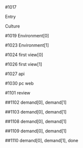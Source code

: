 #1017

Entry

Culture

#1019
Environment[0]

#1023
Environment[1]

#1024
first view[0]

#1026
first view[1]

#1027
api

#1030
pc web

#1101
review

##1102
demand[0], demand[1]

##1103
demand[0], demand[1]

##1108
demand[0], demand[1]

##1109
demand[0], demand[1]

##1110
demand[0], demand[1], done

